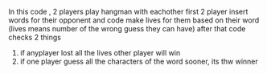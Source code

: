 In this code , 2 players play hangman with eachother
first 2 player insert words for their opponent
and code make lives for them based on their word 
(lives means number of the wrong guess they can have)
after that code checks 2 things
1. if anyplayer lost all the lives other player will win
2. if one player guess all the characters of the word sooner, its thw winner
